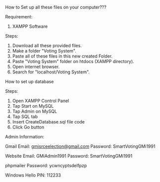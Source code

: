 How to Set up all these files on your computer???

Requirement:
1. XAMPP Software

Steps:
1. Download all these provided files.
2. Make a folder "Voting System".
3. Paste all of these files in this new created Folder.
4. Paste "Voting System" folder on htdocs (XAMPP directory).
5. Open internet browser.
6. Search for "localhost/Voting System".

How to set up database

Steps:
1. Open XAMPP Control Panel
2. Tap Start on MySQL
3. Tap Admin on MySQL
4. Tap SQL tab
5. Insert CreateDatabase.sql file code
6. Click Go button

Admin Information:

Gmail
Email: gmisrceelection@gmail.com 
Password: SmartVotingGMi1991

Website
Email: GMiAdmin1991
Password: SmartVotingGMi1991

phpmailer
Password: ycwncyptsdelfpzp

Windows Hello PIN:
112233
